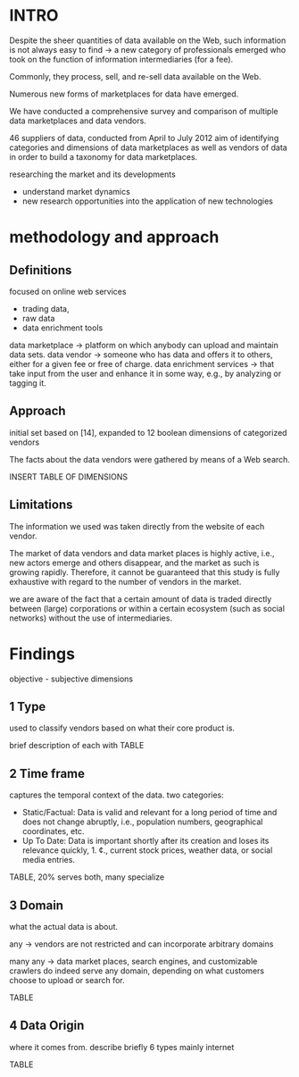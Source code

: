 
# INTRO
Despite the sheer quantities of data available on the
Web, such information is not always easy to find
->
a new category of professionals emerged who
took on the function of information intermediaries (for a fee).

Commonly, they process, sell, and re-sell data available on the Web.

Numerous new forms of marketplaces for data have emerged.

We have conducted a comprehensive survey and comparison of multiple data
marketplaces and data vendors.

46 suppliers of data, conducted from April to July 2012
aim of identifying categories and dimensions of data marketplaces as well as vendors of data in order to build a taxonomy for data marketplaces.

researching the market and its developments
- understand market dynamics
- new research opportunities into the application of new technologies

# methodology and approach

## Definitions
focused on online web services
- trading data, 
- raw data
- data enrichment tools

data marketplace -> platform on
which anybody can upload and maintain
data sets. 
data vendor -> someone who has data and offers it to others,
either for a given fee or free of charge. 
data enrichment services -> that
take input from the user and enhance it in some
way, e.g., by analyzing or tagging it.

## Approach
initial set based on [14], expanded to 12 boolean dimensions of categorized vendors

The facts about the data vendors were gathered by means of a Web search. 

INSERT TABLE OF DIMENSIONS

## Limitations
The information we used was taken directly from
the website of each vendor. 

The market of data vendors and data market
places is highly active, i.e., new actors emerge and
others disappear, and the market as such is growing
rapidly. Therefore, it cannot be guaranteed that this
study is fully exhaustive with regard to the number
of vendors in the market. 

we are aware of the fact that a certain amount of data
is traded directly between (large) corporations or
within a certain ecosystem (such as social networks)
without the use of intermediaries. 

# Findings
objective - subjective dimensions

## 1 Type
used to classify vendors
based on what their core product is.

brief description of each with TABLE

## 2 Time frame
captures the temporal context of the data. 
two categories:
- Static/Factual: Data is valid and relevant for
a long period of time and does not change
abruptly, i.e., population numbers, geographical coordinates, etc.
- Up To Date: Data is important shortly after
its creation and loses its relevance quickly, 1. ¢.,
current stock prices, weather data, or social
media entries.

TABLE, 20% serves both, many specialize

## 3 Domain

what the actual data is about.

any -> vendors are not restricted and can incorporate arbitrary domains

many any -> data
market places, search engines, and customizable
crawlers do indeed serve any domain, depending
on what customers choose to upload or search for.

TABLE

## 4 Data Origin
where it comes from.
describe briefly 6 types
mainly internet

TABLE
